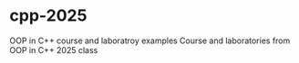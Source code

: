 # cpp-2025
OOP in C++ course and laboratroy examples
Course and laboratories from OOP in C++ 2025 class
